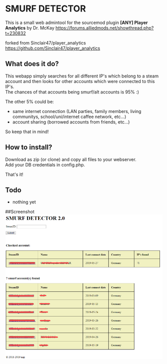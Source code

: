 # SMURF DETECTOR
This is a small web admintool for the sourcemod plugin **[ANY] Player Analytics** by Dr. McKay
https://forums.alliedmods.net/showthread.php?t=230832

forked from Sinclair47/player_analytics https://github.com/Sinclair47/player_analytics 

## What does it do?
This webapp simply searches for all different IP's which belong to a steam account and then looks for other accounts which were connected to this IP's.  
The chances of that accounts being smurf/alt accounts is 95% :)

The other 5% could be:
- same internet connection (LAN parties, family members, living communitys, school/uni/internet caffee network, etc...)
- account sharing (borrowed accounts from friends, etc...)

So keep that in mind!

## How to install?
Download as zip (or clone) and copy all files to your webserver.  
Add your DB credentials in config.php.
 
That's it!

## Todo
* nothing yet

##Screenshot
![SMURF DETECTOR 2.0](https://raw.githubusercontent.com/nap10/smurfdetector/master/smurf_detector.png)
